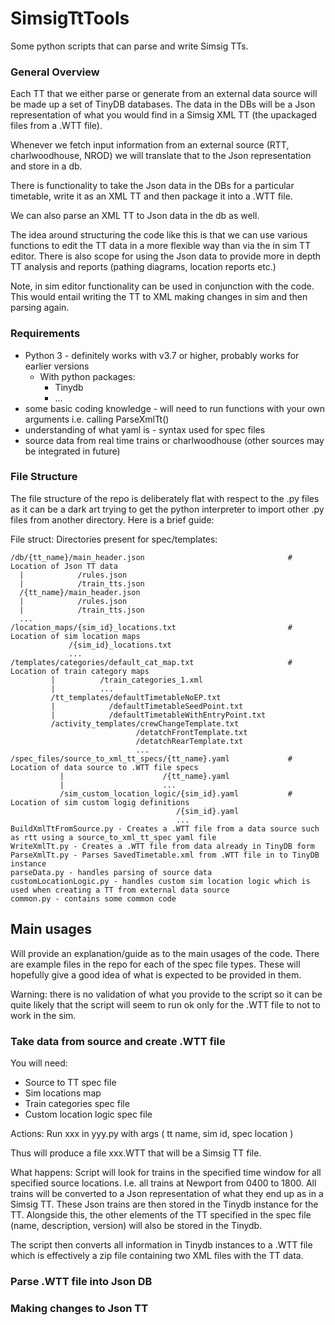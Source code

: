 # SimsigTtTools
Some python scripts that can parse and write Simsig TTs.

### General Overview
Each TT that we either parse or generate from an external data source will be made up a set of TinyDB databases. 
The data in the DBs will be a Json representation of what you would find in a Simsig XML TT (the upackaged files from a .WTT file).

Whenever we fetch input information from an external source (RTT, charlwoodhouse, NROD) we will translate that to the Json representation and store in a db.

There is functionality to take the Json data in the DBs for a particular timetable, write it as an XML TT and then package it into a .WTT file.

We can also parse an XML TT to Json data in the db as well.

The idea around structuring the code like this is that we can use various functions to edit the TT data in a more flexible way than via the in sim TT editor.
There is also scope for using the Json data to provide more in depth TT analysis and reports (pathing diagrams, location reports etc.)

Note, in sim editor functionality can be used in conjunction with the code. 
This would entail writing the TT to XML making changes in sim and then parsing again. 

### Requirements 
- Python 3 - definitely works with v3.7 or higher, probably works for earlier versions
    - With python packages:
        - Tinydb
        - ...
- some basic coding knowledge - will need to run functions with your own arguments i.e. calling ParseXmlTt(<specified args>)
- understanding of what yaml is - syntax used for spec files
- source data from real time trains or charlwoodhouse (other sources may be integrated in future)

### File Structure

The file structure of the repo is deliberately flat with respect to the .py files as it can be a dark art trying to get the python interpreter to import other .py files from another directory.
Here is a brief guide:

File struct:
Directories present for spec/templates:
```
/db/{tt_name}/main_header.json                                # Location of Json TT data
  |            /rules.json
  |            /train_tts.json 
  /{tt_name}/main_header.json
  |            /rules.json
  |            /train_tts.json
  ...
/location_maps/{sim_id}_locations.txt                         # Location of sim location maps
             /{sim_id}_locations.txt
             ...
/templates/categories/default_cat_map.txt                     # Location of train category maps
         |          /train_categories_1.xml
         |          ...
         /tt_templates/defaultTimetableNoEP.txt
         |            /defaultTimetableSeedPoint.txt
         |            /defaultTimetableWithEntryPoint.txt
         /activity_templates/crewChangeTemplate.txt
                            /detatchFrontTemplate.txt
                            /detatchRearTemplate.txt
                            ...
/spec_files/source_to_xml_tt_specs/{tt_name}.yaml             # Location of data source to .WTT file specs
           |                      /{tt_name}.yaml
           |                      ...
           /sim_custom_location_logic/{sim_id}.yaml           # Location of sim custom logig definitions
                                     /{sim_id}.yaml
                                     ...
BuildXmlTtFromSource.py - Creates a .WTT file from a data source such as rtt using a source_to_xml_tt_spec yaml file
WriteXmlTt.py - Creates a .WTT file from data already in TinyDB form
ParseXmlTt.py - Parses SavedTimetable.xml from .WTT file in to TinyDB instance
parseData.py - handles parsing of source data
customLocationLogic.py - handles custom sim location logic which is used when creating a TT from external data source
common.py - contains some common code
```


## Main usages
Will provide an explanation/guide as to the main usages of the code.
There are example files in the repo for each of the spec file types. These will hopefully give a good idea of what is expected to be provided in them.

Warning: there is no validation of what you provide to the script so it can be quite likely that the script will seem to run ok only for the .WTT file to not to work in the sim.

### Take data from source and create .WTT file
You will need:
- Source to TT spec file
- Sim locations map
- Train categories spec file
- Custom location logic spec file

Actions:
Run xxx in yyy.py with args ( tt name, sim id, spec location )

Thus will produce a file xxx.WTT that will be a Simsig TT file.

What happens:
Script will look for trains in the specified time window for all specified source locations. I.e. all trains at Newport from 0400 to 1800.
All trains will be converted to a Json representation of what they end up as in a Simsig TT. These Json trains are then stored in the Tinydb instance for the TT.
Alongside this, the other elements of the TT specified in the spec file (name, description, version) will also be stored in the Tinydb.

The script then converts all information in Tinydb instances to a .WTT file which is effectively a zip file containing two XML files with the TT data.

### Parse .WTT file into Json DB

### Making changes to Json TT
